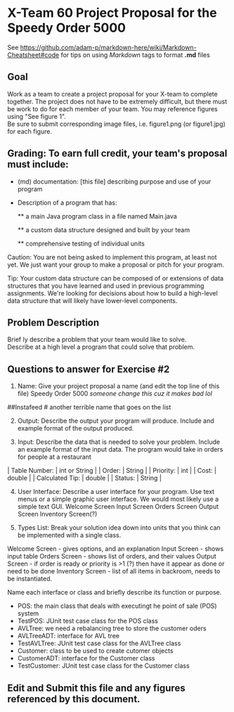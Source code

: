 # X-Team 60 Project Proposal for the Speedy Order 5000

See https://github.com/adam-p/markdown-here/wiki/Markdown-Cheatsheet#code for tips on using *Markdown* tags to format __.md__ files

## Goal

Work as a team to create a project proposal for your X-team to complete together.
The project does not have to be extremely difficult,
but there must be work to do for each member of your team.
You may reference figures using "See figure 1".  
Be sure to submit corresponding image files, i.e. figure1.png (or figure1.jpg) for each figure.

## Grading: To earn full credit, your team's proposal must include:

* (md) documentation: [this file] describing purpose and use of your program

* Description of a program that has:

  ** a main Java program class in a file named Main.java
  
  ** a custom data structure designed and built by your team
  
  ** comprehensive testing of individual units
  
 Caution: You are not being asked to implement this program, at least not yet. 
 We just want your group to make a proposal or pitch for your program.

 Tip: Your custom data structure can be composed of or extensions of data structures that you have learned and used in previous programming assignments.  We're looking for decisions about how to build a high-level data structure that will likely have lower-level components.

## Problem Description

Brief ly describe a problem that your team would like to solve.  
Describe at a high level a program that could solve that problem.

## Questions to answer for Exercise #2

1. Name: Give your project proposal a name (and edit the top line of this file)
Speedy Order 5000 *someone change this cuz it makes bad lol*

##Instafeed # another terrible name that goes on the list

2. Output: Describe the output your program will produce.  Include and example format of the output produced.



3. Input: Describe the data that is needed to solve your problem. Include an example format of the input data.
The program would take in orders for people at a restaurant 

| Table Number:   |   int or String     |
| Order:          |   String            |
| Priority:       |   int     |
| Cost:           |   double  |
| Calculated Tip: |   double  |
| Status:         |   String  | 

4. User Interface: Describe a user interface for your program.  Use text menus or a simple graphic user interface.
We would most likely use a simple text GUI. 
Welcome Screen
Input Screen
Orders Screen
Output Screen
Inventory Screen(?)

5. Types List: Break your solution idea down into units that you think can be implemented with a single class.

Welcome Screen - gives options, and an explanation
Input Screen - shows input table
Orders Screen - shows list of orders, and their values
Output Screen - if order is ready or priority is >1 (?) then have it appear as done or need to be done
Inventory Screen - list of all items in backroom, needs to be instantiated. 

Name each interface or class and briefly describe its function or purpose.

- POS: the main class that deals with executingt he point of sale (POS) system
- TestPOS: JUnit test case class for the POS class 
- AVLTree: we need a rebalancing tree to store the customer oders
- AVLTreeADT: interface for AVL tree
- TestAVLTree: JUnit test case class for the AVLTree class
- Customer: class to be used to create cutomer objects
- CustomerADT: interface for the Customer class
- TestCustomer: JUnit test case class for the Customer class 


## Edit and Submit this file and any figures referenced by this document.

